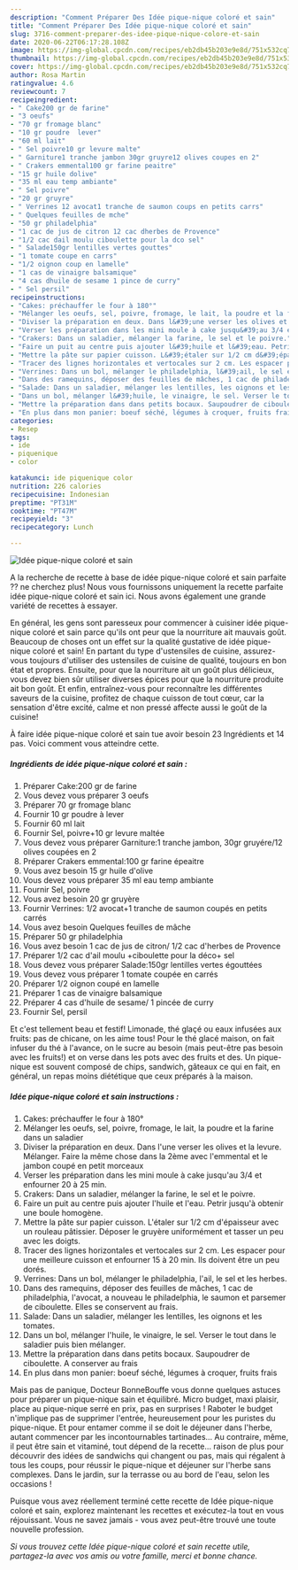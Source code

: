 ```yaml
---
description: "Comment Préparer Des Idée pique-nique coloré et sain"
title: "Comment Préparer Des Idée pique-nique coloré et sain"
slug: 3716-comment-preparer-des-idee-pique-nique-colore-et-sain
date: 2020-06-22T06:17:28.108Z
image: https://img-global.cpcdn.com/recipes/eb2db45b203e9e8d/751x532cq70/idee-pique-nique-colore-et-sain-photo-principale-de-la-recette.jpg
thumbnail: https://img-global.cpcdn.com/recipes/eb2db45b203e9e8d/751x532cq70/idee-pique-nique-colore-et-sain-photo-principale-de-la-recette.jpg
cover: https://img-global.cpcdn.com/recipes/eb2db45b203e9e8d/751x532cq70/idee-pique-nique-colore-et-sain-photo-principale-de-la-recette.jpg
author: Rosa Martin
ratingvalue: 4.6
reviewcount: 7
recipeingredient:
- " Cake200 gr de farine"
- "3 oeufs"
- "70 gr fromage blanc"
- "10 gr poudre  lever"
- "60 ml lait"
- " Sel poivre10 gr levure malte"
- " Garniture1 tranche jambon 30gr gruyre12 olives coupes en 2"
- " Crakers emmental100 gr farine peaitre"
- "15 gr huile dolive"
- "35 ml eau temp ambiante"
- " Sel poivre"
- "20 gr gruyre"
- " Verrines 12 avocat1 tranche de saumon coups en petits carrs"
- " Quelques feuilles de mche"
- "50 gr philadelphia"
- "1 cac de jus de citron 12 cac dherbes de Provence"
- "1/2 cac dail moulu ciboulette pour la dco sel"
- " Salade150gr lentilles vertes gouttes"
- "1 tomate coupe en carrs"
- "1/2 oignon coup en lamelle"
- "1 cas de vinaigre balsamique"
- "4 cas dhuile de sesame 1 pince de curry"
- " Sel persil"
recipeinstructions:
- "Cakes: préchauffer le four à 180°"
- "Mélanger les oeufs, sel, poivre, fromage, le lait, la poudre et la farine dans un saladier"
- "Diviser la préparation en deux. Dans l&#39;une verser les olives et la levure. Mélanger. Faire la même chose dans la 2ème avec l&#39;emmental et le jambon coupé en petit morceaux"
- "Verser les préparation dans les mini moule à cake jusqu&#39;au 3/4 et enfourner 20 à 25 min."
- "Crakers: Dans un saladier, mélanger la farine, le sel et le poivre."
- "Faire un puit au centre puis ajouter l&#39;huile et l&#39;eau. Petrir jusqu&#39;à obtenir une boule homogène."
- "Mettre la pâte sur papier cuisson. L&#39;étaler sur 1/2 cm d&#39;épaisseur avec un rouleau pâtissier. Déposer le gruyère uniformément et tasser un peu avec les doigts."
- "Tracer des lignes horizontales et vertocales sur 2 cm. Les espacer pour une meilleure cuisson et enfourner 15 à 20 min. Ils doivent être un peu dorés."
- "Verrines: Dans un bol, mélanger le philadelphia, l&#39;ail, le sel et les herbes."
- "Dans des ramequins, déposer des feuilles de mâches, 1 cac de philadelphia, l&#39;avocat, a nouveau le philadelphia, le saumon et parsemer de ciboulette. Elles se conservent au frais."
- "Salade: Dans un saladier, mélanger les lentilles, les oignons et les tomates."
- "Dans un bol, mélanger l&#39;huile, le vinaigre, le sel. Verser le tout dans le saladier puis bien mélanger."
- "Mettre la préparation dans dans petits bocaux. Saupoudrer de ciboulette. A conserver au frais"
- "En plus dans mon panier: boeuf séché, légumes à croquer, fruits frais"
categories:
- Resep
tags:
- ide
- piquenique
- color

katakunci: ide piquenique color 
nutrition: 226 calories
recipecuisine: Indonesian
preptime: "PT31M"
cooktime: "PT47M"
recipeyield: "3"
recipecategory: Lunch

---
```



![Idée pique-nique coloré et sain](https://img-global.cpcdn.com/recipes/eb2db45b203e9e8d/751x532cq70/idee-pique-nique-colore-et-sain-photo-principale-de-la-recette.jpg)

A la recherche de recette à base de idée pique-nique coloré et sain parfaite ?? ne cherchez plus! Nous vous fournissons uniquement la recette parfaite idée pique-nique coloré et sain ici. Nous avons également une grande variété de recettes à essayer.

En général, les gens sont paresseux pour commencer à cuisiner idée pique-nique coloré et sain parce qu'ils ont peur que la nourriture ait mauvais goût. Beaucoup de choses ont un effet sur la qualité gustative de idée pique-nique coloré et sain! En partant du type d'ustensiles de cuisine, assurez-vous toujours d'utiliser des ustensiles de cuisine de qualité, toujours en bon état et propres. Ensuite, pour que la nourriture ait un goût plus délicieux, vous devez bien sûr utiliser diverses épices pour que la nourriture produite ait bon goût. Et enfin, entraînez-vous pour reconnaître les différentes saveurs de la cuisine, profitez de chaque cuisson de tout cœur, car la sensation d'être excité, calme et non pressé affecte aussi le goût de la cuisine!

<!--inarticleads1-->

À faire idée pique-nique coloré et sain tue avoir besoin 23 Ingrédients et 14 pas. Voici comment vous atteindre cette.

##### Ingrédients de idée pique-nique coloré et sain :

1. Préparer  Cake:200 gr de farine
1. Vous devez vous préparer 3 oeufs
1. Préparer 70 gr fromage blanc
1. Fournir 10 gr poudre à lever
1. Fournir 60 ml lait
1. Fournir  Sel, poivre+10 gr levure maltée
1. Vous devez vous préparer  Garniture:1 tranche jambon, 30gr gruyére/12 olives coupées en 2
1. Préparer  Crakers emmental:100 gr farine épeaitre
1. Vous avez besoin 15 gr huile d&#39;olive
1. Vous devez vous préparer 35 ml eau temp ambiante
1. Fournir  Sel, poivre
1. Vous avez besoin 20 gr gruyère
1. Fournir  Verrines: 1/2 avocat+1 tranche de saumon coupés en petits carrés
1. Vous avez besoin  Quelques feuilles de mâche
1. Préparer 50 gr philadelphia
1. Vous avez besoin 1 cac de jus de citron/ 1/2 cac d&#39;herbes de Provence
1. Préparer 1/2 cac d&#39;ail moulu +ciboulette pour la déco+ sel
1. Vous devez vous préparer  Salade:150gr lentilles vertes égouttées
1. Vous devez vous préparer 1 tomate coupée en carrés
1. Préparer 1/2 oignon coupé en lamelle
1. Préparer 1 cas de vinaigre balsamique
1. Préparer 4 cas d&#39;huile de sesame/ 1 pincée de curry
1. Fournir  Sel, persil


Et c&#39;est tellement beau et festif! Limonade, thé glaçé ou eaux infusées aux fruits: pas de chicane, on les aime tous! Pour le thé glacé maison, on fait infuser du thé à l&#39;avance, on le sucre au besoin (mais peut-être pas besoin avec les fruits!) et on verse dans les pots avec des fruits et des. Un pique-nique est souvent composé de chips, sandwich, gâteaux ce qui en fait, en général, un repas moins diététique que ceux préparés à la maison. 

<!--inarticleads2-->

##### Idée pique-nique coloré et sain instructions :

1. Cakes: préchauffer le four à 180°
1. Mélanger les oeufs, sel, poivre, fromage, le lait, la poudre et la farine dans un saladier
1. Diviser la préparation en deux. Dans l&#39;une verser les olives et la levure. Mélanger. Faire la même chose dans la 2ème avec l&#39;emmental et le jambon coupé en petit morceaux
1. Verser les préparation dans les mini moule à cake jusqu&#39;au 3/4 et enfourner 20 à 25 min.
1. Crakers: Dans un saladier, mélanger la farine, le sel et le poivre.
1. Faire un puit au centre puis ajouter l&#39;huile et l&#39;eau. Petrir jusqu&#39;à obtenir une boule homogène.
1. Mettre la pâte sur papier cuisson. L&#39;étaler sur 1/2 cm d&#39;épaisseur avec un rouleau pâtissier. Déposer le gruyère uniformément et tasser un peu avec les doigts.
1. Tracer des lignes horizontales et vertocales sur 2 cm. Les espacer pour une meilleure cuisson et enfourner 15 à 20 min. Ils doivent être un peu dorés.
1. Verrines: Dans un bol, mélanger le philadelphia, l&#39;ail, le sel et les herbes.
1. Dans des ramequins, déposer des feuilles de mâches, 1 cac de philadelphia, l&#39;avocat, a nouveau le philadelphia, le saumon et parsemer de ciboulette. Elles se conservent au frais.
1. Salade: Dans un saladier, mélanger les lentilles, les oignons et les tomates.
1. Dans un bol, mélanger l&#39;huile, le vinaigre, le sel. Verser le tout dans le saladier puis bien mélanger.
1. Mettre la préparation dans dans petits bocaux. Saupoudrer de ciboulette. A conserver au frais
1. En plus dans mon panier: boeuf séché, légumes à croquer, fruits frais


Mais pas de panique, Docteur BonneBouffe vous donne quelques astuces pour préparer un pique-nique sain et équilibré. Micro budget, maxi plaisir, place au pique-nique serré en prix, pas en surprises ! Raboter le budget n&#39;implique pas de supprimer l&#39;entrée, heureusement pour les puristes du pique-nique. Et pour entamer comme il se doit le déjeuner dans l&#39;herbe, autant commencer par les incontournables tartinades… Au contraire, même, il peut être sain et vitaminé, tout dépend de la recette… raison de plus pour découvrir des idées de sandwichs qui changent ou pas, mais qui régalent à tous les coups, pour réussir le pique-nique et déjeuner sur l&#39;herbe sans complexes. Dans le jardin, sur la terrasse ou au bord de l&#39;eau, selon les occasions ! 

<!--inarticleads1-->

<p>
Puisque vous avez réellement terminé cette recette de Idée pique-nique coloré et sain, explorez maintenant les recettes et exécutez-la tout en vous réjouissant. Vous ne savez jamais - vous avez peut-être trouvé une toute nouvelle profession.
</p>

<p>
<i>Si vous trouvez cette Idée pique-nique coloré et sain recette utile, partagez-la avec vos amis ou votre famille, merci et bonne chance.</i>
</p>
